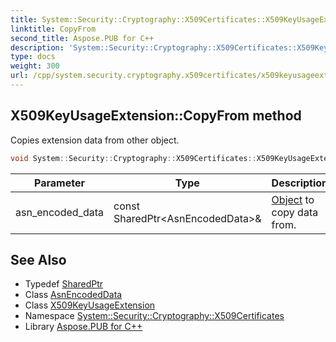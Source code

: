 ```yaml
---
title: System::Security::Cryptography::X509Certificates::X509KeyUsageExtension::CopyFrom method
linktitle: CopyFrom
second_title: Aspose.PUB for C++
description: 'System::Security::Cryptography::X509Certificates::X509KeyUsageExtension::CopyFrom method. Copies extension data from other object in C++.'
type: docs
weight: 300
url: /cpp/system.security.cryptography.x509certificates/x509keyusageextension/copyfrom/
---
```

## X509KeyUsageExtension::CopyFrom method


Copies extension data from other object.

```cpp
void System::Security::Cryptography::X509Certificates::X509KeyUsageExtension::CopyFrom(const SharedPtr<AsnEncodedData> &asn_encoded_data) override
```


| Parameter | Type | Description |
| --- | --- | --- |
| asn_encoded_data | const SharedPtr\<AsnEncodedData\>\& | [Object](../../../system/object/) to copy data from. |

## See Also

* Typedef [SharedPtr](../../../system/sharedptr/)
* Class [AsnEncodedData](../../../system.security.cryptography/asnencodeddata/)
* Class [X509KeyUsageExtension](../)
* Namespace [System::Security::Cryptography::X509Certificates](../../)
* Library [Aspose.PUB for C++](../../../)
